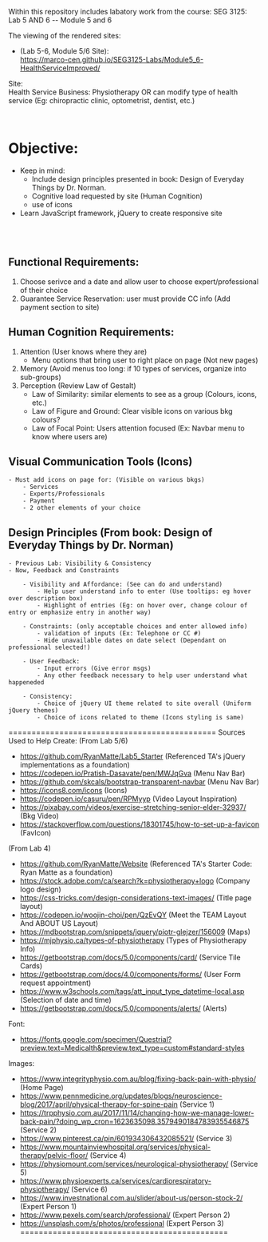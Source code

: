 Within this repository includes labatory work from the course: SEG 3125: Lab 5 AND 6 -- Module 5 and 6

The viewing of the rendered sites:
* (Lab 5-6, Module 5/6 Site): <br>
https://marco-cen.github.io/SEG3125-Labs/Module5_6-HealthServiceImproved/

Site: <br> Health Service Business: Physiotherapy OR can modify type of health service (Eg: chiropractic clinic, optometrist, dentist, etc.)

<br>

# Objective:
- Keep in mind:
    - Include design principles presented in book: Design of Everyday Things by Dr. Norman.
    - Cognitive load requested by site (Human Cognition)
    - use of icons 
- Learn JavaScript framework, jQuery to create responsive site

<br> <br>

## Functional Requirements:
1) Choose serivce and a date and allow user to choose expert/professional of their choice
2) Guarantee Service Reservation: user must provide CC info (Add payment section to site)

## Human Cognition Requirements:
1) Attention (User knows where they are)
    - Menu options that bring user to right place on page (Not new pages)
2) Memory (Avoid menus too long: if 10 types of services, organize into sub-groups)
3) Perception (Review Law of Gestalt)
    - Law of Similarity: similar elements to see as a group (Colours, icons, etc.)
    - Law of Figure and Ground: Clear visible icons on various bkg colours?
    - Law of Focal Point: Users attention focused (Ex: Navbar menu to know where users are)

## Visual Communication Tools (Icons)
    - Must add icons on page for: (Visible on various bkgs)
        - Services 
        - Experts/Professionals
        - Payment
        - 2 other elements of your choice

## Design Principles (From book: Design of Everyday Things by Dr. Norman)
    - Previous Lab: Visibility & Consistency
    - Now, Feedback and Constraints

        - Visibility and Affordance: (See can do and understand)
            - Help user understand info to enter (Use tooltips: eg hover over description box)
            - Highlight of entries (Eg: on hover over, change colour of entry or emphasize entry in another way)

        - Constraints: (only acceptable choices and enter allowed info)
            - validation of inputs (Ex: Telephone or CC #)
            - Hide unavailable dates on date select (Dependant on professional selected!)

        - User Feedback:
            - Input errors (Give error msgs)
            - Any other feedback necessary to help user understand what happeneded

        - Consistency:
            - Choice of jQuery UI theme related to site overall (Uniform jQuery themes)
            - Choice of icons related to theme (Icons styling is same)




=============================================
Sources Used to Help Create:
(From Lab 5/6)
- https://github.com/RyanMatte/Lab5_Starter (Referenced TA's jQuery implementations as a foundation)
- https://codepen.io/Pratish-Dasavate/pen/MWJqGva (Menu Nav Bar)
- https://github.com/skcals/bootstrap-transparent-navbar (Menu Nav Bar)
- https://icons8.com/icons (Icons)
- https://codepen.io/casuru/pen/RPMyyp (Video Layout Inspiration)
- https://pixabay.com/videos/exercise-stretching-senior-elder-32937/ (Bkg Video)
- https://stackoverflow.com/questions/18301745/how-to-set-up-a-favicon (FavIcon)



(From Lab 4)
- https://github.com/RyanMatte/Website (Referenced TA's Starter Code: Ryan Matte as a foundation)
- https://stock.adobe.com/ca/search?k=physiotherapy+logo (Company logo design)
- https://css-tricks.com/design-considerations-text-images/ (Title page layout)
- https://codepen.io/woojin-choi/pen/QzEvQY (Meet the TEAM Layout And ABOUT US Layout)
- https://mdbootstrap.com/snippets/jquery/piotr-glejzer/156009 (Maps)
- https://mjphysio.ca/types-of-physiotherapy (Types of Physiotherapy Info)
- https://getbootstrap.com/docs/5.0/components/card/ (Service Tile Cards)
- https://getbootstrap.com/docs/4.0/components/forms/ (User Form request appointment)
- https://www.w3schools.com/tags/att_input_type_datetime-local.asp (Selection of date and time)
- https://getbootstrap.com/docs/5.0/components/alerts/ (Alerts)

Font:
- https://fonts.google.com/specimen/Questrial?preview.text=Medicalth&preview.text_type=custom#standard-styles 

Images:
- https://www.integrityphysio.com.au/blog/fixing-back-pain-with-physio/  (Home Page)
- https://www.pennmedicine.org/updates/blogs/neuroscience-blog/2017/april/physical-therapy-for-spine-pain  (Service 1)
- https://trpphysio.com.au/2017/11/14/changing-how-we-manage-lower-back-pain/?doing_wp_cron=1623635098.3579490184783935546875 (Service 2)
- https://www.pinterest.ca/pin/601934306432085521/ (Service 3)
- https://www.mountainviewhospital.org/services/physical-therapy/pelvic-floor/ (Service 4)
- https://physiomount.com/services/neurological-physiotherapy/ (Service 5)
- https://www.physioexperts.ca/services/cardiorespiratory-physiotherapy/ (Service 6)
- https://www.investnational.com.au/slider/about-us/person-stock-2/ (Expert Person 1)
- https://www.pexels.com/search/professional/ (Expert Person 2)
- https://unsplash.com/s/photos/professional (Expert Person 3)
=============================================
